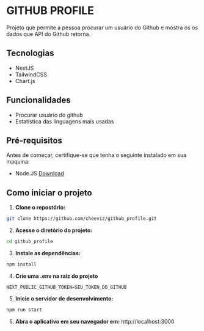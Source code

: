 # GITHUB PROFILE

Projeto que permite a pessoa procurar um usuário do Github e mostra os os dados que API do Github retorna.

## Tecnologias

- NextJS
- TailwindCSS
- Chart.js

## Funcionalidades

- Procurar usuário do github
- Estatística das linguagens mais usadas

## Pré-requisitos

Antes de começar, certifique-se que tenha o seguinte instalado em sua maquina:

- Node.JS [Download](http://nodejs.org)

## Como iniciar o projeto

1. **Clone o repostório:**

```bash
git clone https://github.com/cheeviz/github_profile.git
```

2. **Acesse o diretório do projeto:**

```bash
cd github_profile
```

3. **Instale as dependências:**

```bash
npm install
```

4. **Crie uma .env na raiz do projeto**
```env
NEXT_PUBLIC_GITHUB_TOKEN=SEU_TOKEN_DO_GITHUB
```

5. **Inicie o servidor de desenvolvimento:**

```bash
npm run start
```

5. **Abra o aplicativo em seu navegador em:** http://localhost:3000

